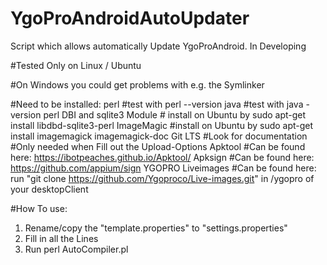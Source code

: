 # YgoProAndroidAutoUpdater
Script which allows automatically Update YgoProAndroid. In Developing

#Tested Only on Linux / Ubuntu

#On Windows you could get problems with e.g. the Symlinker

#Need to be installed: 
perl #test with perl --version
java #test with java -version
perl DBI and sqlite3 Module # install on Ubuntu by sudo apt-get install libdbd-sqlite3-perl
ImageMagic #install on Ubuntu by sudo apt-get install imagemagick imagemagick-doc
Git LTS #Look for documentation #Only needed when Fill out the Upload-Options
Apktool #Can be found here: https://ibotpeaches.github.io/Apktool/
Apksign #Can be found here: https://github.com/appium/sign
YGOPRO Liveimages #Can be found here:  run "git clone https://github.com/Ygoproco/Live-images.git" in /ygopro of your desktopClient

#How To use: 
1. Rename/copy the "template.properties" to "settings.properties"
2. Fill in all the Lines
3. Run perl AutoCompiler.pl
